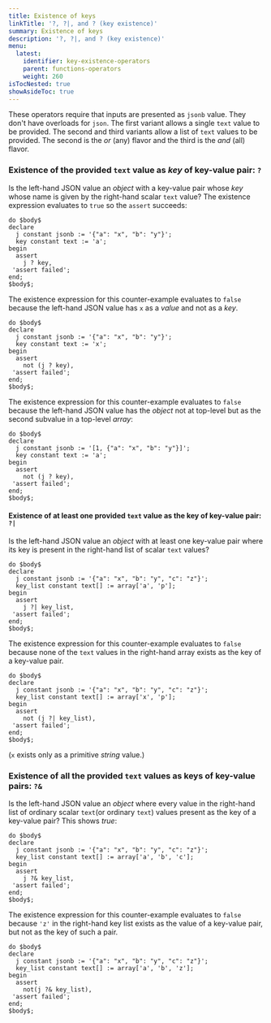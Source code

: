 ```yaml
---
title: Existence of keys
linkTitle: '?, ?|, and ? (key existence)'
summary: Existence of keys
description: '?, ?|, and ? (key existence)'
menu:
  latest:
    identifier: key-existence-operators
    parent: functions-operators
    weight: 260
isTocNested: true
showAsideToc: true
---
```


These operators require that inputs are presented as `jsonb` value. They don't have overloads for `json`. The first variant allows a single `text` value to be provided. The second and third variants allow a list of `text` values to be provided. The second is the _or_ (any) flavor and the third is the _and_ (all) flavor.

### Existence of the provided `text` value as _key_ of key-value pair: `?`

Is the left-hand JSON value an _object_ with a key-value pair whose _key_ whose name is given by the right-hand  scalar `text` value? The existence expression evaluates to `true` so the  `assert` succeeds:

```postgresql
do $body$
declare
  j constant jsonb := '{"a": "x", "b": "y"}';
  key constant text := 'a';
begin
  assert
    j ? key,
 'assert failed';
end;
$body$;
```

The existence expression for this counter-example evaluates to `false` because the left-hand JSON value has `x` as a _value_ and not as a _key_.

````postgresql
do $body$
declare
  j constant jsonb := '{"a": "x", "b": "y"}';
  key constant text := 'x';
begin
  assert
    not (j ? key),
 'assert failed';
end;
$body$;
````

The existence expression for this counter-example evaluates to `false` because the left-hand JSON value has the _object_ not at top-level but as the second subvalue in a top-level _array_:

````postgresql
do $body$
declare
  j constant jsonb := '[1, {"a": "x", "b": "y"}]';
  key constant text := 'a';
begin
  assert
    not (j ? key),
 'assert failed';
end;
$body$;
````

#### Existence of at least one provided `text` value as  the key of key-value pair: `?|`

Is the left-hand JSON value an _object_ with at least one key-value pair where its key is present in the right-hand list of scalar `text` values?

```postgresql
do $body$
declare
  j constant jsonb := '{"a": "x", "b": "y", "c": "z"}';
  key_list constant text[] := array['a', 'p'];
begin
  assert
    j ?| key_list,
 'assert failed';
end;
$body$;
```

The existence expression for this counter-example evaluates to `false` because none of the `text` values in the right-hand array exists as the key of a key-value pair.

```postgresql
do $body$
declare
  j constant jsonb := '{"a": "x", "b": "y", "c": "z"}';
  key_list constant text[] := array['x', 'p'];
begin
  assert
    not (j ?| key_list),
 'assert failed';
end;
$body$;
```

(`x` exists only as a primitive _string_ value.)

### Existence of all the provided `text` values as keys of key-value pairs: `?&`

Is the left-hand JSON value an _object_ where every value in the right-hand list of ordinary scalar `text`(or ordinary `text`) values present as the key of a key-value pair?   This shows _true_:

```postgresql
do $body$
declare
  j constant jsonb := '{"a": "x", "b": "y", "c": "z"}';
  key_list constant text[] := array['a', 'b', 'c'];
begin
  assert
    j ?& key_list,
 'assert failed';
end;
$body$;
```

The existence expression for this counter-example evaluates to `false` because `'z'` in the right-hand key list exists as the value of a key-value pair, but not as the key of such a pair.

```postgresql
do $body$
declare
  j constant jsonb := '{"a": "x", "b": "y", "c": "z"}';
  key_list constant text[] := array['a', 'b', 'z'];
begin
  assert
    not(j ?& key_list),
 'assert failed';
end;
$body$;
```
